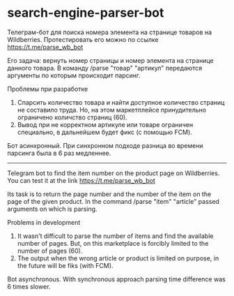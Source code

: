 # search-engine-parser-bot

Телеграм-бот для поиска номера элемента на странице товаров на Wildberries.
Протестировать его можно по ссылке https://t.me/parse_wb_bot

Его задача: вернуть номер страницы и номер элемента на странице данного товара.
В команду /parse "товар" "артикул" передаются аргументы по которым происходит парсинг.

Проблемы при разработке
1) Спарсить количество товара и найти доступное количество страниц не составило труда. Но, на этом маркетплейсе принудительно ограничено количство страниц (60).
2) Вывод при не корректном артикуле или товаре ограничен специально, в дальнейшем будет фикс (с помощью FCM).

Бот асинхронный. При синхронном подходе разница во времени парсинга была в 6 раз медленнее.

------

Telegram bot to find the item number on the product page on Wildberries.
You can test it at the link https://t.me/parse_wb_bot

Its task is to return the page number and the number of the item on the page of the given product.
In the command /parse "item" "article" passed arguments on which is parsing.

Problems in development
1) It wasn't difficult to parse the number of items and find the available number of pages. But, on this marketplace is forcibly limited to the number of pages (60).
2) The output when the wrong article or product is limited on purpose, in the future will be fiks (with FCM).

Bot asynchronous. With synchronous approach parsing time difference was 6 times slower.
